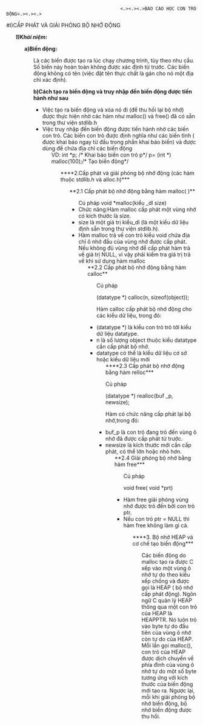                                               <.><.><.>BÁO CÁO HỌC CON TRỎ ĐỘNG<.><.><.>
#I)CẤP PHÁT VÀ GIẢI PHÓNG BỘ NHỚ ĐỘNG<ul/>
***1)Khái niệm:***<ul/>
**a)Biến động:**<ul/>
 Là các biến được tạo ra lúc chạy chương trình, tùy theo nhu cầu.
 Số biến này hoàn toàn không được xác định từ trước.
 Các biến động không có tên (việc đặt tên thực chất là gán cho nó một địa chỉ xác định).
 
**b)Cách tạo ra biến động và truy nhập đến biến động được tiến hành như sau**<ul/>
<li>Việc tạo ra biến động và xóa nó đi (để thu hồi lại bộ nhớ) được thực hiện nhờ các hàm như malloc() và free() đã có sẵn trong thư viện stdlib.h
<li>Việc truy nhập đến biến động được tiến hành nhờ các biến con trỏ. Các biến con trỏ được định nghĩa như các biến tĩnh ( được khai báo ngay từ đầu trong phần khai báo biến) và được dùng để chứa địa chỉ các biến động
<ul/> VD:
int *p; /* Khai báo biến con trỏ p*/
			p= (int *) malloc(100);/* Tạo biến động*/
<ul/>****2.Cấp phát và giải phóng bộ nhớ động (các hàm thuộc stdlib.h và alloc.h)***
<ul/>**2.1 Cấp phát bộ nhớ động bằng hàm malloc( )**
<ul/>Cú pháp	void *malloc(kiểu _dl   size)
<li>Chức năng:Hàm malloc cấp phát một vùng nhớ có kích thước là size.
<li>size là một giá trị kiểu_dl (là một kiểu dữ liệu định sẵn trong thư viện stdlib.h).
<li>Hàm malloc trả về con trỏ kiểu void chứa địa chỉ ô nhớ đầu của vùng nhớ được cấp phát. Nếu không đủ vùng nhớ để cấp phát hàm trả về giá trị NULL, vì vậy phải kiểm tra giá trị trả về khi sử dụng hàm malloc
<ul/>**2.2 Cấp phát bộ nhớ động bằng hàm calloc**
<ul/>Cú pháp

(datatype *) calloc(n, sizeof(object));

Hàm calloc cấp phát bộ nhớ động cho các kiểu dữ liệu,
trong đó: 
<li>(datatype *) là kiểu con trỏ trỏ tới kiểu dữ liệu datatype.
<li>n là số lượng object thuộc kiểu datatype cần cấp phát bộ nhớ.
<li>datatype có thể là kiểu dữ liệu cơ sở hoặc kiểu dữ liệu mới
<ul/>****2.3 Cấp phát bộ nhớ động bằng hàm relloc***

Cú pháp

(datatype *) realloc(buf _p, newsize);

Hàm có chức năng cấp phát lại bộ nhớ,trong đó:
<li>buf_p là con trỏ đang trỏ đến vùng ô nhớ đã được cấp phát từ trước.
<li>newsize là kích thước mới cần cấp phát, có thể lớn hoặc nhỏ hơn.
<ul/>**2.4 Giải phóng bộ nhớ bằng hàm free***
<ul/>Cú pháp

void free( void *prt)
	<li>Hàm free giải phóng vùng nhớ được trỏ đến bởi con trỏ ptr. 
	<li>Nếu con trỏ ptr = NULL thì hàm free không làm gì cả.
<ul/>****3. Bộ nhớ HEAP và cơ chế tạo biến động***
<ul/>Các biến động do malloc tạo ra được C xếp vào một vùng ô nhớ tự do theo kiểu xếp chồng và được gọi là HEAP ( bộ nhớ cấp phát động). Ngôn ngữ C quản lý HEAP thông qua một con trỏ của HEAP là HEAPPTR. Nó luôn trỏ vào byte tự do đầu tiên của vùng ô nhớ còn tự do của HEAP. Mỗi lần gọi malloc(), con trỏ của HEAP được dịch chuyển về phía đỉnh của vùng ô nhớ tự do một số byte tương ứng với kích thước của biến động mới tạo ra. 
Ngược lại, mỗi khi giải phóng bộ nhớ biến động, bộ nhớ biến động được thu hồi.






